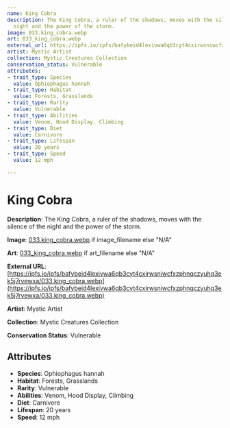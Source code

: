 ```yaml
---
name: King Cobra
description: The King Cobra, a ruler of the shadows, moves with the silence of the
  night and the power of the storm.
image: 033.king_cobra.webp
art: 033_king_cobra.webp
external_url: https://ipfs.io/ipfs/bafybeid4lexivwa6qb3cyt4cxirwsniwcfxzphnqczyuhq3ek5j7rvewxa/033.king_cobra.webp
artist: Mystic Artist
collection: Mystic Creatures Collection
conservation_status: Vulnerable
attributes:
- trait_type: Species
  value: Ophiophagus hannah
- trait_type: Habitat
  value: Forests, Grasslands
- trait_type: Rarity
  value: Vulnerable
- trait_type: Abilities
  value: Venom, Hood Display, Climbing
- trait_type: Diet
  value: Carnivore
- trait_type: Lifespan
  value: 20 years
- trait_type: Speed
  value: 12 mph

---
```


# King Cobra

**Description**: The King Cobra, a ruler of the shadows, moves with the silence of the night and the power of the storm.

**Image**: [033.king_cobra.webp](./033.king_cobra.webp) if image_filename else "N/A"

**Art**: [033_king_cobra.webp](./033_king_cobra.webp) if art_filename else "N/A"

**External URL**: [https://ipfs.io/ipfs/bafybeid4lexivwa6qb3cyt4cxirwsniwcfxzphnqczyuhq3ek5j7rvewxa/033.king_cobra.webp](https://ipfs.io/ipfs/bafybeid4lexivwa6qb3cyt4cxirwsniwcfxzphnqczyuhq3ek5j7rvewxa/033.king_cobra.webp)

**Artist**: Mystic Artist

**Collection**: Mystic Creatures Collection

**Conservation Status**: Vulnerable

## Attributes
- **Species**: Ophiophagus hannah
- **Habitat**: Forests, Grasslands
- **Rarity**: Vulnerable
- **Abilities**: Venom, Hood Display, Climbing
- **Diet**: Carnivore
- **Lifespan**: 20 years
- **Speed**: 12 mph
